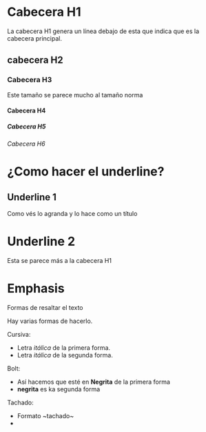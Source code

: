 # Cabecera H1
La cabecera H1 genera un línea debajo de esta que indica que es la cabecera principal.

## cabecera H2
### Cabecera H3
Este tamaño se parece mucho al tamaño norma
#### Cabecera H4
##### Cabecera H5
###### Cabecera H6

# ¿Como hacer el underline?

Underline 1 
-----------
Como vés lo agranda y lo hace como un título

Underline 2
===========
Esta se parece más a la cabecera H1

# Emphasis
Formas de resaltar el texto

Hay varias formas de hacerlo. 

Cursiva:
- Letra *itálica* de la primera forma.
- Letra _itálica_ de la segunda forma.

Bolt:
- Así hacemos que esté en **Negrita** de la primera forma
- __negrita__ es ka segunda forma

Tachado:
- Formato ~tachado~ 
-

